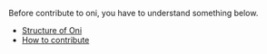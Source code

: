 Before contribute to oni, you have to understand something below.

- [Structure of Oni](contribution/OniProjectStructureIntro)
- [How to contribute](contribution/ContributeToOni)